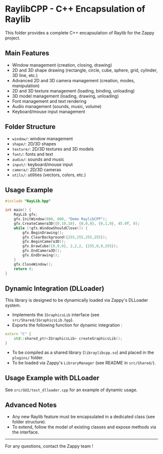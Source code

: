 # RaylibCPP - C++ Encapsulation of Raylib

This folder provides a complete C++ encapsulation of Raylib for the Zappy project.

## Main Features
- Window management (creation, closing, drawing)
- 2D and 3D shape drawing (rectangle, circle, cube, sphere, grid, cylinder, 3D line, etc.)
- Advanced 2D and 3D camera management (creation, modes, manipulation)
- 2D and 3D texture management (loading, binding, unloading)
- 3D model management (loading, drawing, unloading)
- Font management and text rendering
- Audio management (sounds, music, volume)
- Keyboard/mouse input management

## Folder Structure
- `window/`: window management
- `shape/`: 2D/3D shapes
- `texture/`: 2D/3D textures and 3D models
- `font/`: fonts and text
- `audio/`: sounds and music
- `input/`: keyboard/mouse input
- `camera/`: 2D/3D cameras
- `utils/`: utilities (vectors, colors, etc.)

## Usage Example
```cpp
#include "RayLib.hpp"

int main() {
    RayLib gfx;
    gfx.InitWindow(800, 600, "Demo RaylibCPP");
    gfx.CreateCamera3D({0,10,10}, {0,0,0}, {0,1,0}, 45.0f, 0);
    while (!gfx.WindowShouldClose()) {
        gfx.BeginDrawing();
        gfx.ClearBackground({255,255,255,255});
        gfx.BeginCamera3D();
        gfx.DrawCube({0,0,0}, 2,2,2, {255,0,0,255});
        gfx.EndCamera3D();
        gfx.EndDrawing();
    }
    gfx.CloseWindow();
    return 0;
}
```

## Dynamic Integration (DLLoader)

This library is designed to be dynamically loaded via Zappy's DLLoader system.

- Implements the `IGraphicsLib` interface (see `src/Shared/IGraphicsLib.hpp`).
- Exports the following function for dynamic integration :

```cpp
extern "C" {
    std::shared_ptr<IGraphicsLib> createGraphicsLib();
}
```

- To be compiled as a shared library (`libraylibcpp.so`) and placed in the `plugins/` folder.
- To be loaded via Zappy's `LibraryManager` (see README in `src/Shared/`).

## Usage Example with DLLoader

See `src/GUI/test_dlloader.cpp` for an example of dynamic usage.

## Advanced Notes
- Any new Raylib feature must be encapsulated in a dedicated class (see folder structure).
- To extend, follow the model of existing classes and expose methods via the interface.

---
For any questions, contact the Zappy team !
